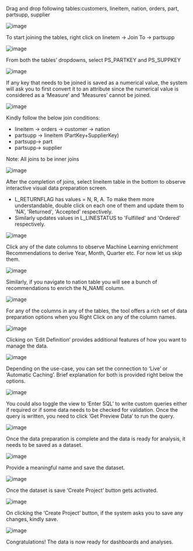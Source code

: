 Drag and drop following tables:customers, lineitem, nation, orders, part, partsupp, supplier

![image](https://user-images.githubusercontent.com/90479726/133122834-e5dd2172-ac95-4b0d-bb6c-9de1c8cd74fc.png)

To start joining the tables, right click on linetem -> Join To -> partsupp

![image](https://user-images.githubusercontent.com/90479726/133122909-c2cd4093-0bf8-4214-9859-f4b73d1021b2.png)

From both the tables’ dropdowns, select PS_PARTKEY and PS_SUPPKEY

![image](https://user-images.githubusercontent.com/90479726/133123145-8e923dd8-d6f6-488b-a2a2-124d3db8145c.png)

If any key that needs to be joined is saved as a numerical value, the system will ask you to first convert it to an attribute since the numerical value is considered as a ‘Measure’ and ‘Measures’ cannot be joined.

![image](https://user-images.githubusercontent.com/90479726/133123345-310e93a5-71d4-4bb8-ba43-bb1a9177edc4.png)

Kindly follow the below join conditions:
- lineitem -> orders -> customer -> nation
- partsupp -> lineitem (PartKey+SupplierKey)
- partsupp-> part
- partsupp-> supplier

Note: All joins to be inner joins

![image](https://user-images.githubusercontent.com/90479726/133123488-426de32b-ccc4-4d5f-ba52-61d81b514a00.png)

After the completion of joins, select lineitem table in the bottom to observe interactive visual data preparation screen.
- L_RETURNFLAG has values = N, R, A. To make them more understandable, double click on each one of them and update them to 'NA', 'Returned', 'Accepted' respectively.
- Similarly updates values in L_LINESTATUS to 'Fulfilled' and 'Ordered' respectively.

![image](https://user-images.githubusercontent.com/90479726/133123652-3160c015-a848-4c23-b94c-008c23454a91.png)

Click any of the date columns to observe Machine Learning enrichment Recommendations to derive Year, Month, Quarter etc. For now let us skip them.

![image](https://user-images.githubusercontent.com/90479726/133123791-dd2cd5f5-02bf-4d8b-a892-9c06f9f45c56.png)

Similarly, if you navigate to nation table you will see a bunch of recommendations to enrich the N_NAME column.

![image](https://user-images.githubusercontent.com/90479726/133123914-e30a6721-f810-4ed0-9919-782ea1ff8fe8.png)

For any of the columns in any of the tables, the tool offers a rich set of data preparation options when you Right Click on any of the column names.

![image](https://user-images.githubusercontent.com/90479726/133124039-e2cb5e14-65be-4e3d-9d27-c12a016be0c1.png)

Clicking on ‘Edit Definition’ provides additional features of how you want to manage the data.

![image](https://user-images.githubusercontent.com/90479726/133124199-85ceb79e-9a64-4bcc-9418-d1d6b0312da0.png)

Depending on the use-case, you can set the connection to ‘Live’ or ‘Automatic Caching’. Brief explanation for both is provided right below the options.

![image](https://user-images.githubusercontent.com/90479726/133124297-49c610cb-b613-4057-b5b4-8eaec8538713.png)

You could also toggle the view to ‘Enter SQL’ to write custom queries either if required or if some data needs to be checked for validation. Once the query is written, you need to click ‘Get Preview Data’ to run the query.

![image](https://user-images.githubusercontent.com/90479726/133124425-fd401a72-e5d7-4e43-b9d2-56990c56e6fc.png)

Once the data preparation is complete and the data is ready for analysis, it needs to be saved as a dataset.

![image](https://user-images.githubusercontent.com/90479726/133124522-1349f280-382c-40ce-a4d5-f901f6a3bf2d.png)

Provide a meaningful name and save the dataset.

![image](https://user-images.githubusercontent.com/90479726/133124602-8b605cfa-4c71-4d09-8b8b-97dc08c45499.png)

Once the dataset is save ‘Create Project’ button gets activated.

![image](https://user-images.githubusercontent.com/90479726/133124705-9e58e6ff-1027-435a-97f7-2a2579db195f.png)

On clicking the ‘Create Project’ button, if the system asks you to save any changes, kindly save.

![image](https://user-images.githubusercontent.com/90479726/133124802-c9e94d1f-e8ae-4385-b534-a4d7b23796b8.png)

Congratulations! The data is now ready for dashboards and analyses.
